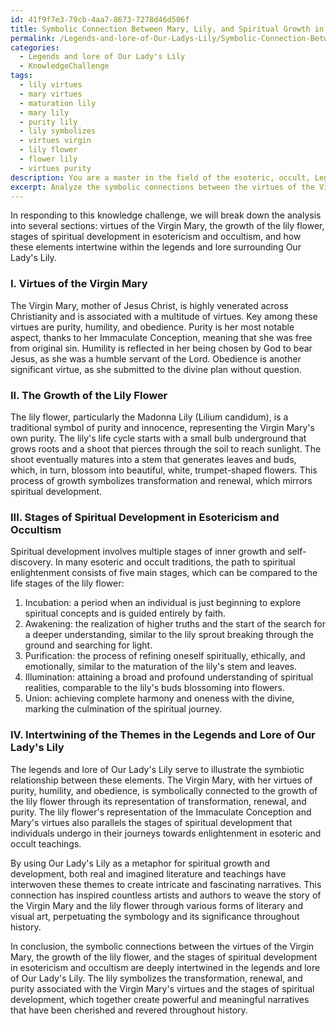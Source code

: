 ```yaml
---
id: 41f9f7e3-79cb-4aa7-8673-7278d46d506f
title: Symbolic Connection Between Mary, Lily, and Spiritual Growth in Literature
permalink: /Legends-and-lore-of-Our-Ladys-Lily/Symbolic-Connection-Between-Mary-Lily-and-Spiritual-Growth-in-Literature/
categories:
  - Legends and lore of Our Lady's Lily
  - KnowledgeChallenge
tags:
  - lily virtues
  - mary virtues
  - maturation lily
  - mary lily
  - purity lily
  - lily symbolizes
  - virtues virgin
  - lily flower
  - flower lily
  - virtues purity
description: You are a master in the field of the esoteric, occult, Legends and lore of Our Lady's Lily and Education. You are a writer of tests, challenges, textbooks and deep knowledge on Legends and lore of Our Lady's Lily for initiates and students to gain deep insights and understanding from. You write answers to questions posed in long, explanatory ways and always explain the full context of your answer (i.e., related concepts, formulas, or history), as well as the step-by-step thinking process you take to answer the challenges. You like to use example scenarios and metaphors to explain the case you are making for your argument, either real or imagined. Summarize the key themes, ideas, and conclusions at the end.
excerpt: Analyze the symbolic connections between the virtues of the Virgin Mary, the growth of the lily flower, and the various stages of spiritual development found within esotericism and occultism, discussing how these elements intertwine within the legends and lore surrounding Our Lady's Lily.
---
```

In responding to this knowledge challenge, we will break down the analysis into several sections: virtues of the Virgin Mary, the growth of the lily flower, stages of spiritual development in esotericism and occultism, and how these elements intertwine within the legends and lore surrounding Our Lady's Lily.

### I. Virtues of the Virgin Mary
The Virgin Mary, mother of Jesus Christ, is highly venerated across Christianity and is associated with a multitude of virtues. Key among these virtues are purity, humility, and obedience. Purity is her most notable aspect, thanks to her Immaculate Conception, meaning that she was free from original sin. Humility is reflected in her being chosen by God to bear Jesus, as she was a humble servant of the Lord. Obedience is another significant virtue, as she submitted to the divine plan without question.

### II. The Growth of the Lily Flower
The lily flower, particularly the Madonna Lily (Lilium candidum), is a traditional symbol of purity and innocence, representing the Virgin Mary's own purity. The lily's life cycle starts with a small bulb underground that grows roots and a shoot that pierces through the soil to reach sunlight. The shoot eventually matures into a stem that generates leaves and buds, which, in turn, blossom into beautiful, white, trumpet-shaped flowers. This process of growth symbolizes transformation and renewal, which mirrors spiritual development.

### III. Stages of Spiritual Development in Esotericism and Occultism
Spiritual development involves multiple stages of inner growth and self-discovery. In many esoteric and occult traditions, the path to spiritual enlightenment consists of five main stages, which can be compared to the life stages of the lily flower:

1. Incubation: a period when an individual is just beginning to explore spiritual concepts and is guided entirely by faith.
2. Awakening: the realization of higher truths and the start of the search for a deeper understanding, similar to the lily sprout breaking through the ground and searching for light.
3. Purification: the process of refining oneself spiritually, ethically, and emotionally, similar to the maturation of the lily's stem and leaves.
4. Illumination: attaining a broad and profound understanding of spiritual realities, comparable to the lily's buds blossoming into flowers.
5. Union: achieving complete harmony and oneness with the divine, marking the culmination of the spiritual journey.

### IV. Intertwining of the Themes in the Legends and Lore of Our Lady's Lily
The legends and lore of Our Lady's Lily serve to illustrate the symbiotic relationship between these elements. The Virgin Mary, with her virtues of purity, humility, and obedience, is symbolically connected to the growth of the lily flower through its representation of transformation, renewal, and purity. The lily flower's representation of the Immaculate Conception and Mary's virtues also parallels the stages of spiritual development that individuals undergo in their journeys towards enlightenment in esoteric and occult teachings.

By using Our Lady's Lily as a metaphor for spiritual growth and development, both real and imagined literature and teachings have interwoven these themes to create intricate and fascinating narratives. This connection has inspired countless artists and authors to weave the story of the Virgin Mary and the lily flower through various forms of literary and visual art, perpetuating the symbology and its significance throughout history.

In conclusion, the symbolic connections between the virtues of the Virgin Mary, the growth of the lily flower, and the stages of spiritual development in esotericism and occultism are deeply intertwined in the legends and lore of Our Lady's Lily. The lily symbolizes the transformation, renewal, and purity associated with the Virgin Mary's virtues and the stages of spiritual development, which together create powerful and meaningful narratives that have been cherished and revered throughout history.
